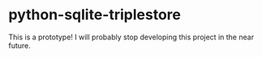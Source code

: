 # python-sqlite-triplestore
This is a prototype! I will probably stop developing this project in the near future.
